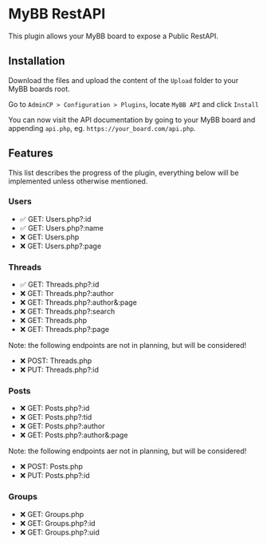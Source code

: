 # MyBB RestAPI

This plugin allows your MyBB board to expose a Public RestAPI.

## Installation

Download the files and upload the content of the `Upload` folder to your MyBB boards root.

Go to `AdminCP > Configuration > Plugins`, locate `MyBB API` and click `Install`

You can now visit the API documentation by going to your MyBB board and appending `api.php`, eg. `https://your_board.com/api.php`.

## Features

This list describes the progress of the plugin, everything below will be implemented unless otherwise mentioned.

### Users

- ✅ GET: Users.php?:id
- ✅ GET: Users.php?:name
- ❌ GET: Users.php
- ❌ GET: Users.php?:page

### Threads

- ✅ GET: Threads.php?:id
- ❌ GET: Threads.php?:author
- ❌ GET: Threads.php?:author&:page
- ❌ GET: Threads.php?:search
- ❌ GET: Threads.php
- ❌ GET: Threads.php?:page

Note: the following endpoints are not in planning, but will be considered!

- ❌ POST: Threads.php
- ❌ PUT: Threads.php?:id

### Posts

- ❌ GET: Posts.php?:id
- ❌ GET: Posts.php?:tid
- ❌ GET: Posts.php?:author
- ❌ GET: Posts.php?:author&:page

Note: the following endpoints aer not in planning, but will be considered!

- ❌ POST: Posts.php
- ❌ PUT: Posts.php?:id

### Groups

- ❌ GET: Groups.php
- ❌ GET: Groups.php?:id
- ❌ GET: Groups.php?:uid
